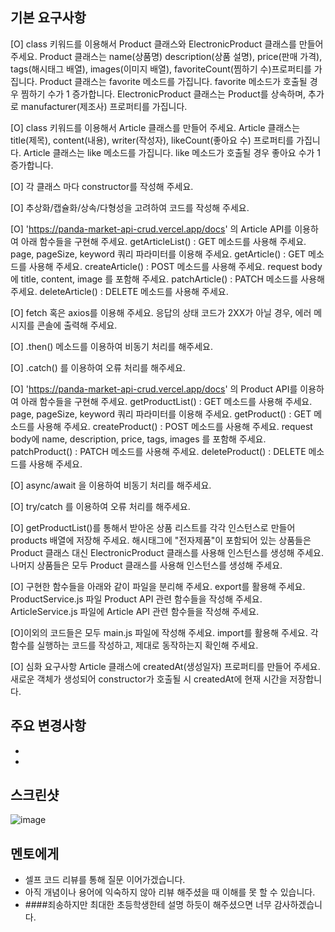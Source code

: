 ## 기본 요구사항
 [O] class 키워드를 이용해서 Product 클래스와 ElectronicProduct 클래스를 만들어 주세요.
 Product 클래스는 name(상품명) description(상품 설명), price(판매 가격), tags(해시태그 배열), images(이미지 배열), favoriteCount(찜하기 수)프로퍼티를 가집니다.
 Product 클래스는 favorite 메소드를 가집니다. favorite 메소드가 호출될 경우 찜하기 수가 1 증가합니다.
 ElectronicProduct 클래스는 Product를 상속하며, 추가로 manufacturer(제조사) 프로퍼티를 가집니다.

[O] class 키워드를 이용해서 Article 클래스를 만들어 주세요.
 Article 클래스는 title(제목), content(내용), writer(작성자), likeCount(좋아요 수) 프로퍼티를 가집니다.
 Article 클래스는 like 메소드를 가집니다. like 메소드가 호출될 경우 좋아요 수가 1 증가합니다.
 
[O] 각 클래스 마다 constructor를 작성해 주세요.

[O] 추상화/캡슐화/상속/다형성을 고려하여 코드를 작성해 주세요.

[O] 'https://panda-market-api-crud.vercel.app/docs' 의 Article API를 이용하여 아래 함수들을 구현해 주세요.
 getArticleList() : GET 메소드를 사용해 주세요.
 page, pageSize, keyword 쿼리 파라미터를 이용해 주세요.
 getArticle() : GET 메소드를 사용해 주세요.
 createArticle() : POST 메소드를 사용해 주세요.
 request body에 title, content, image 를 포함해 주세요.
 patchArticle() : PATCH 메소드를 사용해 주세요.
 deleteArticle() : DELETE 메소드를 사용해 주세요.

[O] fetch 혹은 axios를 이용해 주세요.
 응답의 상태 코드가 2XX가 아닐 경우, 에러 메시지를 콘솔에 출력해 주세요.

[O] .then() 메소드를 이용하여 비동기 처리를 해주세요.

[O] .catch() 를 이용하여 오류 처리를 해주세요.

[O] 'https://panda-market-api-crud.vercel.app/docs' 의 Product API를 이용하여 아래 함수들을 구현해 주세요.
 getProductList() : GET 메소드를 사용해 주세요.
 page, pageSize, keyword 쿼리 파라미터를 이용해 주세요.
 getProduct() : GET 메소드를 사용해 주세요.
 createProduct() : POST 메소드를 사용해 주세요.
 request body에 name, description, price, tags, images 를 포함해 주세요.
 patchProduct() : PATCH 메소드를 사용해 주세요.
 deleteProduct() : DELETE 메소드를 사용해 주세요.
 
[O] async/await 을 이용하여 비동기 처리를 해주세요.

[O] try/catch 를 이용하여 오류 처리를 해주세요.

[O] getProductList()를 통해서 받아온 상품 리스트를 각각 인스턴스로 만들어  products 배열에 저장해 주세요.
 해시태그에 "전자제품"이 포함되어 있는 상품들은 Product 클래스 대신 ElectronicProduct 클래스를 사용해 인스턴스를 생성해 주세요.
 나머지 상품들은 모두 Product 클래스를 사용해 인스턴스를 생성해 주세요.

[O] 구현한 함수들을 아래와 같이 파일을 분리해 주세요.
 export를 활용해 주세요.
 ProductService.js 파일 Product API 관련 함수들을 작성해 주세요.
 ArticleService.js 파일에 Article API 관련 함수들을 작성해 주세요.

[O]이외의 코드들은 모두 main.js 파일에 작성해 주세요.
 import를 활용해 주세요.
 각 함수를 실행하는 코드를 작성하고, 제대로 동작하는지 확인해 주세요.

[O] 심화 요구사항
Article 클래스에 createdAt(생성일자) 프로퍼티를 만들어 주세요.
새로운 객체가 생성되어 constructor가 호출될 시 createdAt에 현재 시간을 저장합니다.

## 주요 변경사항
- 
- 

## 스크린샷
![image](이미지url)

## 멘토에게
- 셀프 코드 리뷰를 통해 질문 이어가겠습니다.
- 아직 개념이나 용어에 익숙하지 않아 리뷰 해주셨을 때 이해를 못 할 수 있습니다.
- ####죄송하지만 최대한 초등학생한테 설명 하듯이 해주셨으면 너무 감사하겠습니다.